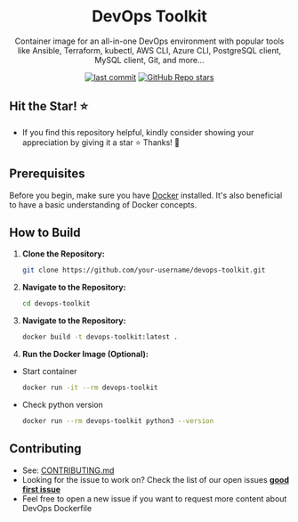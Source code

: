 <h1 align="center">DevOps Toolkit</h1>

<p align="center">Container image for an all-in-one DevOps environment with popular tools like Ansible, Terraform, kubectl, AWS CLI, Azure CLI, PostgreSQL client, MySQL client, Git, and more...</p>

<p align="center">
  <a href="https://img.shields.io/github/last-commit/tungbq/devops-toolkit/main"><img alt="last commit" src="https://img.shields.io/github/last-commit/tungbq/devops-toolkit/main" /></a>
  <a href="https://github.com/tungbq/devops-toolkit/stargazers"><img alt="GitHub Repo stars" src="https://img.shields.io/github/stars/tungbq/devops-toolkit"/></a>
</p>

## Hit the Star! ⭐

- If you find this repository helpful, kindly consider showing your appreciation by giving it a star ⭐ Thanks! 💖

## Prerequisites

Before you begin, make sure you have [Docker](https://docs.docker.com/engine/install/) installed. It's also beneficial to have a basic understanding of Docker concepts.

## How to Build

1. **Clone the Repository:**

   ```bash
   git clone https://github.com/your-username/devops-toolkit.git
   ```

2. **Navigate to the Repository:**

   ```bash
   cd devops-toolkit
   ```

3. **Navigate to the Repository:**

   ```bash
   docker build -t devops-toolkit:latest .
   ```

4. **Run the Docker Image (Optional):**

- Start container

  ```bash
  docker run -it --rm devops-toolkit
  ```

- Check python version

  ```bash
  docker run --rm devops-toolkit python3 --version
  ```

<!-- 5. **Customize the Build (Optional):** -->

## Contributing

- See: [CONTRIBUTING.md](./CONTRIBUTING.md)
- Looking for the issue to work on? Check the list of our open issues [**good first issue**](https://github.com/tungbq/devops-toolkit/issues?q=is%3Aissue+is%3Aopen+label%3A%22good+first+issue%22)
- Feel free to open a new issue if you want to request more content about DevOps Dockerfile
